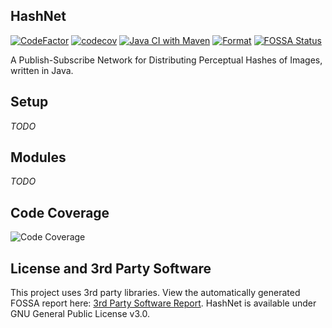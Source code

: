 ## HashNet
[![CodeFactor](https://www.codefactor.io/repository/github/szabodanika/hashnet/badge?s=eca96e2acfb8592001f2e1918a827e850204fa7c)](https://www.codefactor.io/repository/github/szabodanika/hashnet)
[![codecov](https://codecov.io/gh/szabodanika/hashnet/branch/master/graph/badge.svg?token=7FVS5ZZIPU)](https://codecov.io/gh/szabodanika/hashnet)
[![Java CI with Maven](https://github.com/szabodanika/hashnet/actions/workflows/maven.yml/badge.svg)](https://github.com/szabodanika/hashnet/actions/workflows/maven.yml)
[![Format](https://github.com/szabodanika/hashnet/actions/workflows/google-java-format.yml/badge.svg?branch=master)](https://github.com/szabodanika/hashnet/actions/workflows/google-java-format.yml)
[![FOSSA Status](https://app.fossa.com/api/projects/git%2Bgithub.com%2Fszabodanika%2Fhashnet.svg?type=shield)](https://app.fossa.com/projects/git%2Bgithub.com%2Fszabodanika%2Fhashnet?ref=badge_shield)

A Publish-Subscribe Network for Distributing Perceptual Hashes of Images, written in Java.


## Setup
*TODO*

## Modules
*TODO*


## Code Coverage
![Code Coverage](https://codecov.io/gh/szabodanika/hashnet/commit/f68f68efbe04d53cc0e96cfc228f42f1cdde520d/graphs/sunburst.svg?token=7FVS5ZZIPU "Code Coverage")

## License and 3rd Party Software
This project uses 3rd party libraries. View the automatically generated FOSSA report here: [3rd Party Software Report](https://app.fossa.com/reports/59e67f12-02d5-45e9-b78d-440f2614e0f0).
HashNet is available under GNU General Public License v3.0.
